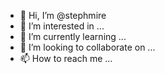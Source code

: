 - 👋 Hi, I’m @stephmire
- 👀 I’m interested in ...
- 🌱 I’m currently learning ...
- 💞️ I’m looking to collaborate on ...
- 📫 How to reach me ...

<!---
stephmire/stephmire is a ✨ special ✨ repository because its `README.md` (this file) appears on your GitHub profile.
You can click the Preview link to take a look at your changes.
--->
